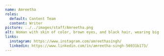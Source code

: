 ```yaml
---
name: Amreetha
roles:
  default: Content Team
  content: Writer
picture: ../../images/staff/Amreetha.png
alt: Woman with skin of color, brown eyes, and black hair, wearing big eye glasses, emanating a warm smile.
links:
  instagram: https://www.instagram.com/amreethasingh/
  linkedin: https://www.linkedin.com/in/amreetha-singh-56931b173/
---
```

